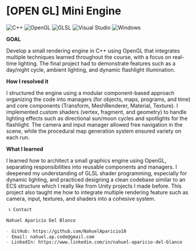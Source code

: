 # [OPEN GL] Mini Engine

![C++](https://img.shields.io/badge/C++-00599C?style=for-the-badge&logo=cplusplus&logoColor=white)
![OpenGL](https://img.shields.io/badge/OpenGL-5586A4?style=for-the-badge&logo=opengl&logoColor=white)
![GLSL](https://img.shields.io/badge/GLSL-5566AA?style=for-the-badge&logo=opengl&logoColor=white)
![Visual Studio](https://img.shields.io/badge/Visual%20Studio-5C2D91.svg?style=for-the-badge&logo=visual-studio&logoColor=white)
![Windows](https://img.shields.io/badge/Windows-0078D6?style=for-the-badge&logo=windows&logoColor=white)

**GOAL** 

Develop a small rendering engine in C++ using OpenGL that integrates multiple techniques learned throughout the course, with a focus on real-time lighting. The final project had to demonstrate features such as a day/night cycle, ambient lighting, and dynamic flashlight illumination.

**How I resolved it**

I structured the engine using a modular component-based approach organizing the code into managers (for objects, maps, programs, and time) and core components (Transform, MeshRenderer, Material, Texture). I implemented custom shaders (vertex, fragment, and geometry) to handle lighting effects such as directional sun/moon cycles and spotlights for the flashlight. The camera and input manager allowed free navigation in the scene, while the procedural map generation system ensured variety on each run.

**What I learned**

I learned how to architect a small graphics engine using OpenGL, separating responsibilities into reusable components and managers. I deepened my understanding of GLSL shader programming, especially for dynamic lighting, and practiced designing a clean codebase similar to an ECS structure which I really like from Unity projects I made before. This project also taught me how to integrate multiple rendering feature such as camera, input, textures, and shaders into a cohesive system.

```markdown
 📞 Contact

Nahuel Aparicio Del Blanco

- GitHub: https://github.com/NahuelAparicio10
- Email: nahuel.ap.code@gmail.com
- LinkedIn: https://www.linkedin.com/in/nahuel-aparicio-del-blanco

